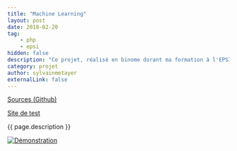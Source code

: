 ```yaml
---
title: "Machine Learning"
layout: post
date: 2018-02-20
tag: 
    - php
    - epsi
hidden: false
description: "Ce projet, réalisé en binome durant ma formation à l'EPSI avait pour but de découvrir le fonctionnement des algorithmes de machine learning."
category: projet
author: sylvainmetayer
externalLink: false
---
```


[Sources (Github)](https://github.com/EPSIBordeaux/epsi-expert-system)

[Site de test](https://machine-learning.epsi-bordeaux.fr/)

{{ page.description }}

[![Démonstration](/assets/images/projets/machine_learning.gif)](https://machine-learning.epsi-bordeaux.fr/)
